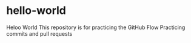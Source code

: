 # hello-world
Heloo World
This repository is for practicing the GitHub Flow
Practicing commits and pull requests
